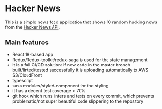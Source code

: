 # Hacker News

This is a simple news feed application that shows 10 random hucking news from the [Hacker News API](https://github.com/HackerNews/API).

## Main features

- React 18-based app
- Redux/Redux-toolkit/redux-saga is used for the state management
- it is a full CI/CD solution: if new code in the master branch built/linted/tested successfully it is uploading automatically to AWS S3/CloudFront
- typescript
- sass modules/styled-component for the styling
- it has a decent test coverage > 70%
- git hook which runs linters and tests on every commit, which prevents problematic/not super beautiful code slippering to the repository
